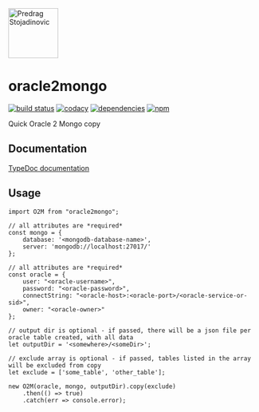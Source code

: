 <a href="http://stojadinovic.net">
  <img alt="Predrag Stojadinovic" src="https://en.stojadinovic.net/assets/images/logo-128x128-88.jpg" width="100">
</a>

# oracle2mongo
[![build status](https://img.shields.io/travis/cope/oracle2mongo.svg?branch=master)](https://travis-ci.org/cope/oracle2mongo)
[![codacy](https://img.shields.io/codacy/grade/07b287618ee8467da981a039baea0b10.svg)](https://www.codacy.com/project/cope/oracle2mongo/dashboard)
[![dependencies](https://david-dm.org/cope/oracle2mongo.svg)](https://www.npmjs.com/package/oracle2mongo)
[![npm](https://img.shields.io/npm/dt/oracle2mongo.svg)](https://www.npmjs.com/package/oracle2mongo)

Quick Oracle 2 Mongo copy

## Documentation

[TypeDoc documentation](https://cope.github.io/oracle2mongo/docs/)

## Usage

	import O2M from "oracle2mongo";
	
	// all attributes are *required*
	const mongo = {
		database: '<mongodb-database-name>',
		server: 'mongodb://localhost:27017/'
	};
	
	// all attributes are *required*
	const oracle = {
		user: "<oracle-username>",
		password: "<oracle-password>",
		connectString: "<oracle-host>:<oracle-port>/<oracle-service-or-sid>",
		owner: "<oracle-owner>"
	};

	// output dir is optional - if passed, there will be a json file per oracle table created, with all data
	let outputDir = '<somewhere>/<someDir>';

	// exclude array is optional - if passed, tables listed in the array will be excluded from copy
	let exclude = ['some_table', 'other_table'];

	new O2M(oracle, mongo, outputDir).copy(exclude)
		.then(() => true)
		.catch(err => console.error);
